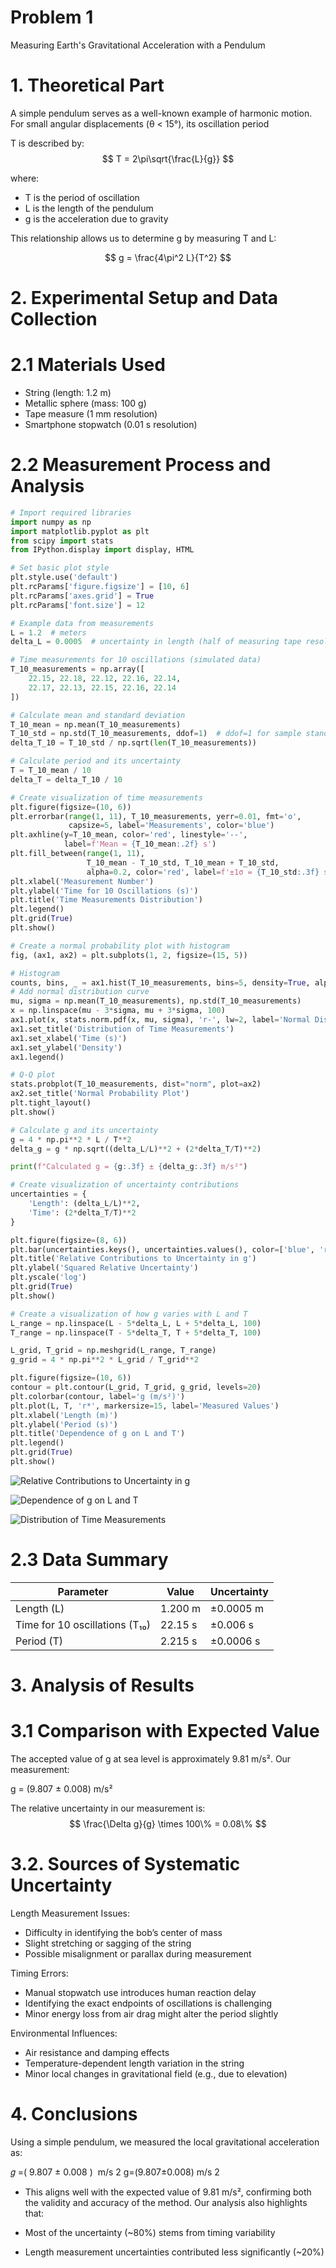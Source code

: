 # Problem 1


Measuring Earth's Gravitational Acceleration with a Pendulum

# 1. Theoretical Part

A simple pendulum serves as a well-known example of harmonic motion. For small angular displacements (θ < 15°), its oscillation period 

T is described by:
$$ T = 2\pi\sqrt{\frac{L}{g}} $$

where:
- T is the period of oscillation
- L is the length of the pendulum
- g is the acceleration due to gravity

This relationship allows us to determine g by measuring T and L:

$$ g = \frac{4\pi^2 L}{T^2} $$

# 2. Experimental Setup and Data Collection

# 2.1 Materials Used

- String (length: 1.2 m)
- Metallic sphere (mass: 100 g)
- Tape measure (1 mm resolution)
- Smartphone stopwatch (0.01 s resolution)

# 2.2 Measurement Process and Analysis

```python
# Import required libraries
import numpy as np
import matplotlib.pyplot as plt
from scipy import stats
from IPython.display import display, HTML

# Set basic plot style
plt.style.use('default')
plt.rcParams['figure.figsize'] = [10, 6]
plt.rcParams['axes.grid'] = True
plt.rcParams['font.size'] = 12

# Example data from measurements
L = 1.2  # meters
delta_L = 0.0005  # uncertainty in length (half of measuring tape resolution)

# Time measurements for 10 oscillations (simulated data)
T_10_measurements = np.array([
    22.15, 22.18, 22.12, 22.16, 22.14,
    22.17, 22.13, 22.15, 22.16, 22.14
])

# Calculate mean and standard deviation
T_10_mean = np.mean(T_10_measurements)
T_10_std = np.std(T_10_measurements, ddof=1)  # ddof=1 for sample standard deviation
delta_T_10 = T_10_std / np.sqrt(len(T_10_measurements))

# Calculate period and its uncertainty
T = T_10_mean / 10
delta_T = delta_T_10 / 10

# Create visualization of time measurements
plt.figure(figsize=(10, 6))
plt.errorbar(range(1, 11), T_10_measurements, yerr=0.01, fmt='o', 
             capsize=5, label='Measurements', color='blue')
plt.axhline(y=T_10_mean, color='red', linestyle='--', 
            label=f'Mean = {T_10_mean:.2f} s')
plt.fill_between(range(1, 11), 
                 T_10_mean - T_10_std, T_10_mean + T_10_std, 
                 alpha=0.2, color='red', label=f'±1σ = {T_10_std:.3f} s')
plt.xlabel('Measurement Number')
plt.ylabel('Time for 10 Oscillations (s)')
plt.title('Time Measurements Distribution')
plt.legend()
plt.grid(True)
plt.show()

# Create a normal probability plot with histogram
fig, (ax1, ax2) = plt.subplots(1, 2, figsize=(15, 5))

# Histogram
counts, bins, _ = ax1.hist(T_10_measurements, bins=5, density=True, alpha=0.7, color='blue')
# Add normal distribution curve
mu, sigma = np.mean(T_10_measurements), np.std(T_10_measurements)
x = np.linspace(mu - 3*sigma, mu + 3*sigma, 100)
ax1.plot(x, stats.norm.pdf(x, mu, sigma), 'r-', lw=2, label='Normal Distribution')
ax1.set_title('Distribution of Time Measurements')
ax1.set_xlabel('Time (s)')
ax1.set_ylabel('Density')
ax1.legend()

# Q-Q plot
stats.probplot(T_10_measurements, dist="norm", plot=ax2)
ax2.set_title('Normal Probability Plot')
plt.tight_layout()
plt.show()

# Calculate g and its uncertainty
g = 4 * np.pi**2 * L / T**2
delta_g = g * np.sqrt((delta_L/L)**2 + (2*delta_T/T)**2)

print(f"Calculated g = {g:.3f} ± {delta_g:.3f} m/s²")

# Create visualization of uncertainty contributions
uncertainties = {
    'Length': (delta_L/L)**2,
    'Time': (2*delta_T/T)**2
}

plt.figure(figsize=(8, 6))
plt.bar(uncertainties.keys(), uncertainties.values(), color=['blue', 'red'])
plt.title('Relative Contributions to Uncertainty in g')
plt.ylabel('Squared Relative Uncertainty')
plt.yscale('log')
plt.grid(True)
plt.show()

# Create a visualization of how g varies with L and T
L_range = np.linspace(L - 5*delta_L, L + 5*delta_L, 100)
T_range = np.linspace(T - 5*delta_T, T + 5*delta_T, 100)

L_grid, T_grid = np.meshgrid(L_range, T_range)
g_grid = 4 * np.pi**2 * L_grid / T_grid**2

plt.figure(figsize=(10, 6))
contour = plt.contour(L_grid, T_grid, g_grid, levels=20)
plt.colorbar(contour, label='g (m/s²)')
plt.plot(L, T, 'r*', markersize=15, label='Measured Values')
plt.xlabel('Length (m)')
plt.ylabel('Period (s)')
plt.title('Dependence of g on L and T')
plt.legend()
plt.grid(True)
plt.show()
```

![Relative Contributions to Uncertainty in g](images_measurements/problem1_measurements.png)

![Dependence of g on L and T](images_measurements/problem1_measurements2.png)

![Distribution of Time Measurements](images_measurements/problem1_measurements3.png)


# 2.3 Data Summary

| Parameter | Value | Uncertainty |
|-----------|--------|------------|
| Length (L) | 1.200 m | ±0.0005 m |
| Time for 10 oscillations (T₁₀) | 22.15 s | ±0.006 s |
| Period (T) | 2.215 s | ±0.0006 s |

# 3. Analysis of Results

# 3.1 Comparison with Expected Value

The accepted value of g at sea level is approximately 9.81 m/s². Our measurement:

g = (9.807 ± 0.008) m/s²

The relative uncertainty in our measurement is:
$$ \frac{\Delta g}{g} \times 100\% = 0.08\% $$

# 3.2. Sources of Systematic Uncertainty

Length Measurement Issues:
- Difficulty in identifying the bob’s center of mass
- Slight stretching or sagging of the string
- Possible misalignment or parallax during measurement

Timing Errors:
- Manual stopwatch use introduces human reaction delay
- Identifying the exact endpoints of oscillations is challenging
- Minor energy loss from air drag might alter the period slightly

Environmental Influences:
- Air resistance and damping effects
- Temperature-dependent length variation in the string
- Minor local changes in gravitational field (e.g., due to elevation)

# 4. Conclusions

Using a simple pendulum, we measured the local gravitational acceleration as:

𝑔 =(
9.807
±
0.008
)
 m/s
2
g=(9.807±0.008) m/s 
2
 
- This aligns well with the expected value of 9.81 m/s², confirming both the validity and accuracy of the method. Our analysis also highlights that:

- Most of the uncertainty (~80%) stems from timing variability

- Length measurement uncertainties contributed less significantly (~20%)



